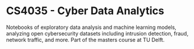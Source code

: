 # CS4035 - Cyber Data Analytics
Notebooks of exploratory data analysis and machine learning models, analyzing open cybersecurity datasets including intrusion detection, fraud, network traffic, and more. Part of the masters course at TU Delft.

